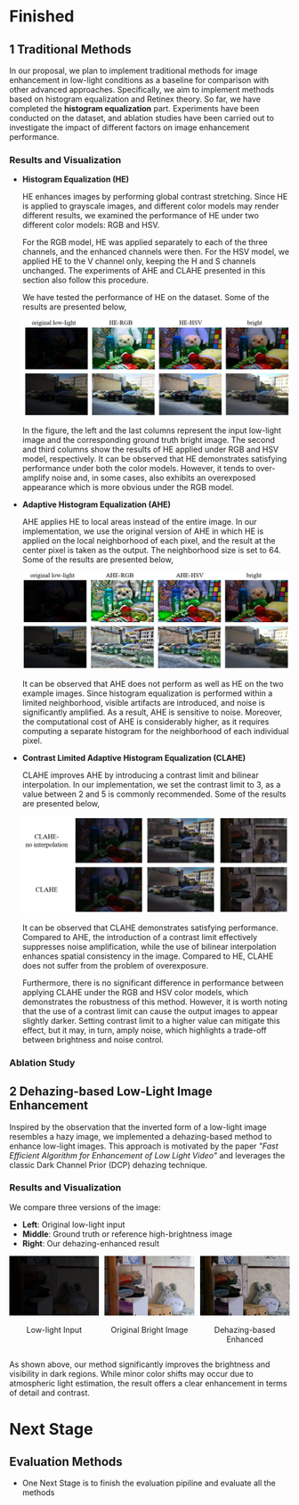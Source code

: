 # Finished

## 1 Traditional Methods

In our proposal, we plan to implement traditional methods for image enhancement in low-light conditions as a baseline for comparison with other advanced approaches. Specifically, we aim to implement methods based on histogram equalization and Retinex theory. So far, we have completed the **histogram equalization** part. Experiments have been conducted on the dataset, and ablation studies have been carried out to investigate the impact of different factors on image enhancement performance.

### Results and Visualization

- **Histogram Equalization (HE)**
  
  HE enhances images by performing global contrast stretching. Since HE is applied to grayscale images, and different color models may render different results, we examined the performance of HE under two different color   models: RGB and HSV.

  For the RGB model, HE was applied separately to each of the three channels, and the enhanced channels were then. For the HSV model, we applied HE to the V channel only, keeping the H and S channels unchanged. The experiments of AHE and CLAHE presented in this section also follow this procedure. 

  We have tested the performance of HE on the dataset. Some of the results are presented below,

  ![fig1](https://github.com/uservan/csds490_project/blob/master/images/traditional%20methods/figure1.png)

  In the figure, the left and the last columns represent the input low-light image and the corresponding ground truth bright image. The second and third columns show the results of HE applied under RGB and HSV model, respectively. It can be observed that HE demonstrates satisfying performance under both the color models. However, it tends to over-amplify noise and, in some cases, also exhibits an overexposed appearance which is more obvious under the RGB model.

- **Adaptive Histogram Equalization (AHE)**

  AHE applies HE to local areas instead of the entire image. In our implementation, we use the original version of AHE in which HE is applied on the local neighborhood of each pixel, and the result at the center pixel is taken as the output. The neighborhood size is set to 64. Some of the results are presented below,

  ![fig1](https://github.com/uservan/csds490_project/blob/master/images/traditional%20methods/figure2.png)

  It can be observed that AHE does not perform as well as HE on the two example images. Since histogram equalization is performed within a limited neighborhood, visible artifacts are introduced, and noise is significantly amplified. As a result, AHE is sensitive to noise. Moreover, the computational cost of AHE is considerably higher, as it requires computing a separate histogram for the neighborhood of each individual pixel.

- **Contrast Limited Adaptive Histogram Equalization (CLAHE)**

  CLAHE improves AHE by introducing a contrast limit and bilinear interpolation. In our implementation, we set the contrast limit to 3, as a value between 2 and 5 is commonly recommended. Some of the results are presented below,

  ![fig1](https://github.com/uservan/csds490_project/blob/master/images/traditional%20methods/figure3.png)

  It can be observed that CLAHE demonstrates satisfying performance. Compared to AHE, the introduction of a contrast limit effectively suppresses noise amplification, while the use of bilinear interpolation enhances spatial consistency in the image. Compared to HE, CLAHE does not suffer from the problem of overexposure.
  
  Furthermore, there is no significant difference in performance between applying CLAHE under the RGB and HSV color models, which demonstrates the robustness of this method. However, it is worth noting that the use of a contrast limit can cause the output images to appear slightly darker. Setting contrast limit to a higher value can mitigate this effect, but it may, in turn, amply noise, which highlights a trade-off between brightness and noise control.


### Ablation Study

## 2 Dehazing-based Low-Light Image Enhancement

Inspired by the observation that the inverted form of a low-light image resembles a hazy image, we implemented a dehazing-based method to enhance low-light images. This approach is motivated by the paper *"Fast Efficient Algorithm for Enhancement of Low Light Video"* and leverages the classic Dark Channel Prior (DCP) dehazing technique.

### Results and Visualization

We compare three versions of the image:

- **Left**: Original low-light input  
- **Middle**: Ground truth or reference high-brightness image  
- **Right**: Our dehazing-enhanced result


<div style="display: flex; justify-content: space-between; gap: 10px;">
  <div style="text-align: center;">
    <img src="images/dehaze/low22.png" alt="Low-light" width="250"/>
    <p style="font-size: 14px;">Low-light Input</p>
  </div>
  <div style="text-align: center;">
    <img src="images/dehaze/high22.png" alt="Ground Truth" width="250"/>
    <p style="font-size: 14px;">Original Bright Image</p>
  </div>
  <div style="text-align: center;">
    <img src="images/dehaze/enhanced.jpg" alt="Enhanced" width="250"/>
    <p style="font-size: 14px;">Dehazing-based Enhanced</p>
  </div>
</div>

As shown above, our method significantly improves the brightness and visibility in dark regions. While minor color shifts may occur due to atmospheric light estimation, the result offers a clear enhancement in terms of detail and contrast.


# Next Stage
## Evaluation Methods
- One Next Stage is to finish the evaluation pipiline and evaluate all the methods
